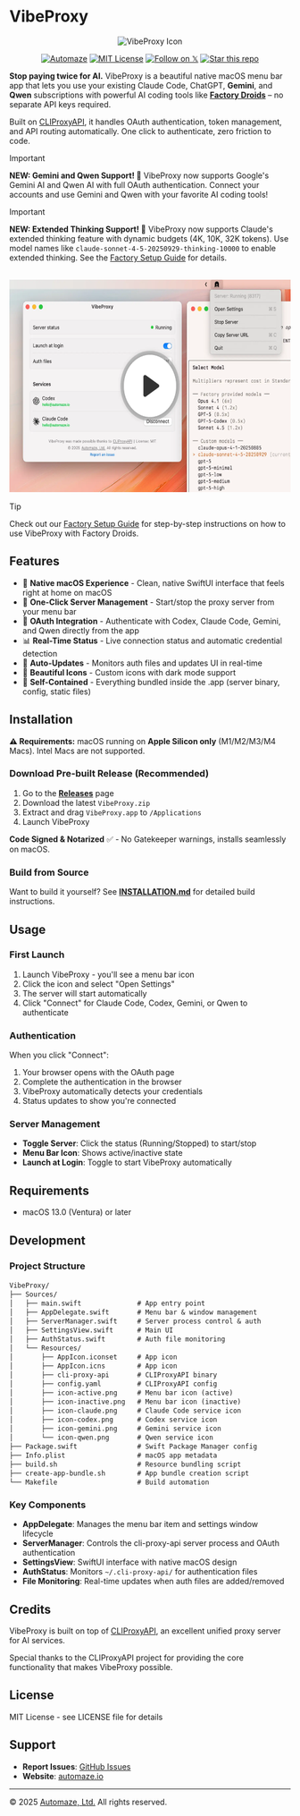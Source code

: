 # VibeProxy

<p align="center">
  <img src="icon.png" width="128" height="128" alt="VibeProxy Icon">
</p>

<p align="center">
<a href="https://automaze.io" rel="nofollow"><img alt="Automaze" src="https://img.shields.io/badge/By-automaze.io-4b3baf" style="max-width: 100%;"></a>
<a href="https://github.com/automazeio/vibeproxy/blob/main/LICENSE"><img alt="MIT License" src="https://img.shields.io/badge/License-MIT-28a745" style="max-width: 100%;"></a>
<a href="http://x.com/intent/follow?screen_name=aroussi" rel="nofollow"><img alt="Follow on 𝕏" src="https://img.shields.io/badge/Follow-%F0%9D%95%8F/@aroussi-1c9bf0" style="max-width: 100%;"></a>
<a href="https://github.com/automazeio/vibeproxy"><img alt="Star this repo" src="https://img.shields.io/github/stars/automazeio/vibeproxy.svg?style=social&amp;label=Star%20this%20repo&amp;maxAge=60" style="max-width: 100%;"></a></p>
</p>

**Stop paying twice for AI.** VibeProxy is a beautiful native macOS menu bar app that lets you use your existing Claude Code, ChatGPT, **Gemini**, and **Qwen** subscriptions with powerful AI coding tools like **[Factory Droids](https://app.factory.ai/r/FM8BJHFQ)** – no separate API keys required.

Built on [CLIProxyAPI](https://github.com/router-for-me/CLIProxyAPI), it handles OAuth authentication, token management, and API routing automatically. One click to authenticate, zero friction to code.

> [!IMPORTANT]
> **NEW: Gemini and Qwen Support! 🎉** VibeProxy now supports Google's Gemini AI and Qwen AI with full OAuth authentication. Connect your accounts and use Gemini and Qwen with your favorite AI coding tools!

> [!IMPORTANT]
> **NEW: Extended Thinking Support! 🧠** VibeProxy now supports Claude's extended thinking feature with dynamic budgets (4K, 10K, 32K tokens). Use model names like `claude-sonnet-4-5-20250929-thinking-10000` to enable extended thinking. See the [Factory Setup Guide](FACTORY_SETUP.md#step-3-configure-factory-cli) for details.

<p align="center">
<br>
  <a href="https://www.loom.com/share/5cf54acfc55049afba725ab443dd3777"><img src="vibeproxy-factory-video.webp" width="600" height="380" alt="VibeProxy Screenshot" border="0"></a>
</p>

> [!TIP]
> Check out our [Factory Setup Guide](FACTORY_SETUP.md) for step-by-step instructions on how to use VibeProxy with Factory Droids.


## Features

- 🎯 **Native macOS Experience** - Clean, native SwiftUI interface that feels right at home on macOS
- 🚀 **One-Click Server Management** - Start/stop the proxy server from your menu bar
- 🔐 **OAuth Integration** - Authenticate with Codex, Claude Code, Gemini, and Qwen directly from the app
- 📊 **Real-Time Status** - Live connection status and automatic credential detection
- 🔄 **Auto-Updates** - Monitors auth files and updates UI in real-time
- 🎨 **Beautiful Icons** - Custom icons with dark mode support
- 💾 **Self-Contained** - Everything bundled inside the .app (server binary, config, static files)


## Installation

**⚠️ Requirements:** macOS running on **Apple Silicon only** (M1/M2/M3/M4 Macs). Intel Macs are not supported.

### Download Pre-built Release (Recommended)

1. Go to the [**Releases**](https://github.com/automazeio/vibeproxy/releases) page
2. Download the latest `VibeProxy.zip`
3. Extract and drag `VibeProxy.app` to `/Applications`
4. Launch VibeProxy

**Code Signed & Notarized** ✅ - No Gatekeeper warnings, installs seamlessly on macOS.

### Build from Source

Want to build it yourself? See [**INSTALLATION.md**](INSTALLATION.md) for detailed build instructions.

## Usage

### First Launch

1. Launch VibeProxy - you'll see a menu bar icon
2. Click the icon and select "Open Settings"
3. The server will start automatically
4. Click "Connect" for Claude Code, Codex, Gemini, or Qwen to authenticate

### Authentication

When you click "Connect":
1. Your browser opens with the OAuth page
2. Complete the authentication in the browser
3. VibeProxy automatically detects your credentials
4. Status updates to show you're connected

### Server Management

- **Toggle Server**: Click the status (Running/Stopped) to start/stop
- **Menu Bar Icon**: Shows active/inactive state
- **Launch at Login**: Toggle to start VibeProxy automatically

## Requirements

- macOS 13.0 (Ventura) or later

## Development

### Project Structure

```
VibeProxy/
├── Sources/
│   ├── main.swift              # App entry point
│   ├── AppDelegate.swift       # Menu bar & window management
│   ├── ServerManager.swift     # Server process control & auth
│   ├── SettingsView.swift      # Main UI
│   ├── AuthStatus.swift        # Auth file monitoring
│   └── Resources/
│       ├── AppIcon.iconset     # App icon
│       ├── AppIcon.icns        # App icon
│       ├── cli-proxy-api       # CLIProxyAPI binary
│       ├── config.yaml         # CLIProxyAPI config
│       ├── icon-active.png     # Menu bar icon (active)
│       ├── icon-inactive.png   # Menu bar icon (inactive)
│       ├── icon-claude.png     # Claude Code service icon
│       ├── icon-codex.png      # Codex service icon
│       ├── icon-gemini.png     # Gemini service icon
│       └── icon-qwen.png       # Qwen service icon
├── Package.swift               # Swift Package Manager config
├── Info.plist                  # macOS app metadata
├── build.sh                    # Resource bundling script
├── create-app-bundle.sh        # App bundle creation script
└── Makefile                    # Build automation
```

### Key Components

- **AppDelegate**: Manages the menu bar item and settings window lifecycle
- **ServerManager**: Controls the cli-proxy-api server process and OAuth authentication
- **SettingsView**: SwiftUI interface with native macOS design
- **AuthStatus**: Monitors `~/.cli-proxy-api/` for authentication files
- **File Monitoring**: Real-time updates when auth files are added/removed

## Credits

VibeProxy is built on top of [CLIProxyAPI](https://github.com/router-for-me/CLIProxyAPI), an excellent unified proxy server for AI services.

Special thanks to the CLIProxyAPI project for providing the core functionality that makes VibeProxy possible.

## License

MIT License - see LICENSE file for details

## Support

- **Report Issues**: [GitHub Issues](https://github.com/automazeio/vibeproxy/issues)
- **Website**: [automaze.io](https://automaze.io)

---

© 2025 [Automaze, Ltd.](https://automaze.io) All rights reserved.

